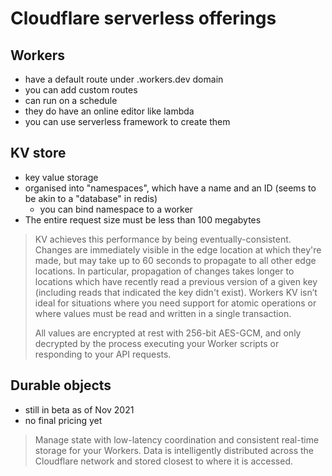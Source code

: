 # Cloudflare serverless offerings

## Workers

* have a default route under .workers.dev domain
* you can add custom routes
* can run on a schedule
* they do have an online editor like lambda
* you can use serverless framework to create them

## KV store

* key value storage
* organised into "namespaces", which have a name and an ID (seems to be akin to a "database" in redis)
    * you can bind namespace to a worker
* The entire request size must be less than 100 megabytes

> KV achieves this performance by being eventually-consistent. Changes are
> immediately visible in the edge location at which they're made, but may take up
> to 60 seconds to propagate to all other edge locations. In particular,
> propagation of changes takes longer to locations which have recently read a
> previous version of a given key (including reads that indicated the key didn't
> exist). Workers KV isn’t ideal for situations where you need support for atomic
> operations or where values must be read and written in a single transaction.
>
> All values are encrypted at rest with 256-bit AES-GCM, and only decrypted by
> the process executing your Worker scripts or responding to your API requests.

## Durable objects

* still in beta as of Nov 2021
* no final pricing yet

> Manage state with low-latency coordination and consistent real-time storage
> for your Workers. Data is intelligently distributed across the Cloudflare
> network and stored closest to where it is accessed.

